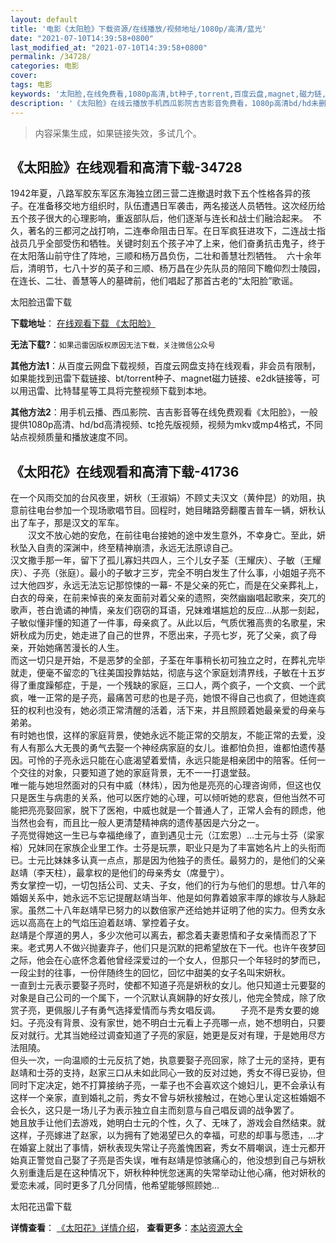 ```yaml
---
layout: default
title: '电影《太阳脸》下载资源/在线播放/视频地址/1080p/高清/蓝光'
date: "2021-07-10T14:39:58+0800"
last_modified_at: "2021-07-10T14:39:58+0800"
permalink: /34728/
categories: 电影
cover:
tags: 电影
keywords: '太阳脸,在线免费看,1080p高清,bt种子,torrent,百度云盘,magnet,磁力链,迅雷下载资源'
description: '《太阳脸》在线云播放手机西瓜影院吉吉影音免费看，1080p高清bd/hd未删减完整版和tc抢先枪版，mkv/mp4格式，附带bt/torrent种子、magnet/磁力链、百度云盘、网盘资源迅雷下载链接'
---
```


>内容采集生成，如果链接失效，多试几个。


## 《太阳脸》在线观看和高清下载-34728

1942年夏，八路军胶东军区东海独立团三营二连撤退时救下五个性格各异的孩子。在准备移交地方组织时，队伍遭遇日军袭击，两名接送人员牺牲。这次经历给五个孩子很大的心理影响，重返部队后，他们逐渐与连长和战士们融洽起来。&nbsp; 不久，著名的三都河之战打响，二连奉命阻击日军。在日军疯狂进攻下，二连战士指战员几乎全部受伤和牺牲。关键时刻五个孩子冲了上来，他们奋勇抗击鬼子，终于在太阳落山前守住了阵地，三顺和杨万昌负伤，二壮和善慧壮烈牺牲。&nbsp; 六十余年后，清明节，七八十岁的英子和三顺、杨万昌在少先队员的陪同下瞻仰烈士陵园，在连长、二壮、善慧等人的墓碑前，他们唱起了那首古老的“太阳脸&rdquo;歌谣。&nbsp;


太阳脸迅雷下载

**下载地址**： [在线观看下载 《太阳脸》](https://www.993dy.com//vod-detail-id-14205.html) 


**无法下载?**：`如果迅雷因版权原因无法下载，关注微信公众号 `

**其他方法1**：从百度云网盘下载视频，百度云网盘支持在线观看，非会员有限制，如果能找到迅雷下载链接、bt/torrent种子、magnet磁力链接、e2dk链接等，可以用迅雷、比特彗星等工具将完整视频下载到本地。

**其他方法2**：用手机云播、西瓜影院、吉吉影音等在线免费观看《太阳脸》，一般提供1080p高清、hd/bd高清视频、tc抢先版视频，视频为mkv或mp4格式，不同站点视频质量和播放速度不同。


## 《太阳花》在线观看和高清下载-41736

在一个风雨交加的台风夜里，妍秋（王淑娟）不顾丈夫汉文（黄仲昆）的劝阻，执意前往电台参加一个现场歌唱节目。回程时，她目睹路旁翻覆吉普车一辆，妍秋认出了车子，那是汉文的军车。<br />　　汉文不放心她的安危，在前往电台接她的途中发生意外，不幸身亡。至此，妍秋坠入自责的深渊中，终至精神崩溃，永远无法原谅自己。<br />汉文撒手那一年，留下了孤儿寡妇共四人，三个儿女子荃（王耀庆）、子敏（王耀庆）、子亮（张庭）。最小的子敏才三岁，完全不明白发生了什么事，小姐姐子亮不过大他四岁，永远无法忘记那惊悚的一幕- 不是父亲的死亡，而是在父亲葬礼上，白衣的母亲，在前来悼丧的亲友面前对着父亲的遗照，突然幽幽唱起歌来，突兀的歌声，苍白诡谲的神情，亲友们窃窃的耳语，兄妹难堪尴尬的反应…从那一刻起，子敏似懂非懂的知道了一件事，母亲疯了。从此以后，气质优雅高贵的名歌星，宋妍秋成为历史，她走进了自己的世界，不愿出来，子亮七岁，死了父亲，疯了母亲，开始她痛苦漫长的人生。<br />而这一切只是开始，不是恶梦的全部，子荃在年事稍长初可独立之时，在葬礼完毕就走，便毫不留恋的飞往美国投靠姑姑，彻底与这个家庭划清界线，子敏在十五岁得了重度躁郁症，于是，一个残缺的家庭，三口人，两个疯子，一个文疯、一个武疯，唯一正常的是子亮，最痛苦可悲的也是子亮，她恨不得自己也疯了，但她连疯狂的权利也没有，她必须正常清醒的活着，活下来，并且照顾着她最亲爱的母亲与弟弟。<br />有时她也恨，这样的家庭背景，使她永远不能正常的交朋友，不能正常的去爱，没有人有那么大无畏的勇气去娶一个神经病家庭的女儿。谁都怕负担，谁都怕遗传基因。可怜的子亮永远只能在心底渴望着爱情，永远只能是相亲团中的陪客。任何一个交往的对象，只要知道了她的家庭背景，无不一一打退堂鼓。<br />唯一能与她坦然面对的只有中威（林炜），因为他是亮亮的心理咨询师，但这也仅只是医生与病患的关系，他可以医疗她的心理，可以倾听她的悲哀，但他当然不可能把亮亮娶回家，脱下了医袍，中威也就是一个普通人了，正常人会有的顾虑，他当然也会有，而且比一般人更清楚精神病的遗传基因是六分之一。<br />子亮觉得她这一生已与幸福绝缘了，直到遇见士元（江宏恩）…士元与士芬（梁家榕）兄妹同在家族企业里工作。士芬是玩票，职业只是为了丰富她名片上的头衔而已。士元比妹妹多认真一点点，那是因为他独子的责任。最努力的，是他们的父亲赵靖（李天柱），最拿权的是他们的母亲秀女（席曼宁）。<br />秀女掌控一切，一切包括公司、丈夫、子女，他们的行为与他们的思想。廿八年的婚姻关系中，她永远不忘记提醒赵靖当年、他是如何靠着娘家丰厚的嫁妆与人脉起家。虽然二十八年赵靖早已努力的以数倍家产还给她并证明了他的实力。但秀女永远以高高在上的气焰压迫着赵靖、掌控着子女。<br />赵靖是个厚道的男人，多少次他可以离去，都念着夫妻恩情和子女亲情而忍了下来。老式男人不做兴抛妻弃子，他们只是沉默的把希望放在下一代。也许午夜梦回之际，他会在心底怀念着他曾经深爱过的一个女人，但那只一个年轻时的梦而已，一段尘封的往事，一份伴随终生的回忆，回忆中甜美的女子名叫宋妍秋。<br />一直到士元表示要娶子亮时，使都不知道子亮是妍秋的女儿。他只知道士元要娶的对象是自己公司的一个属下，一个沉默认真娴静的好女孩儿，他完全赞成，除了欣赏子亮，更佩服儿子有勇气选择爱情而与秀女唱反调。 　　子亮不是秀女要的媳妇。子亮没有背景、没有家世，她不明白士元看上子亮哪一点，她不想明白，只要反对就行。尤其当她经过调查知道了子亮的家庭，她更是反对有理，于是她用尽方法阻隢。<br />但头一次，一向温顺的士元反抗了她，执意要娶子亮回家，除了士元的坚持，更有赵靖和士芬的支持，赵家三口从未如此同心一致的反对过她，秀女不得已妥协，但同时下定决定，她不打算接纳子亮，一辈子也不会喜欢这个媳妇儿，更不会承认有这样一个亲家，直到婚礼之前，秀女不曾与妍秋接触过，在她心里认定这桩婚姻不会长久，这只是一场儿子为表示独立自主而刻意与自己唱反调的战争罢了。<br />她且放手让他们去游戏，她明白士元的个性，久了、无味了，游戏会自然结束。就这样，子亮嫁进了赵家，以为拥有了她渴望已久的幸福，可悲的却事与愿违，…才在婚宴上就出了事情，妍秋表现失常让子亮羞愧困窘，秀女不屑嘲讽，连士元都开始真正警觉自己娶了子亮是否失误，唯有赵靖是惊骇痛心的，他没想到自己与妍秋久别重逢后是在这种情况下，妍秋种种恍忽迷离的失常举动让他心痛，他对妍秋的爱恋未减，同时更多了几分同情，他希望能够照顾她…


太阳花迅雷下载

**详情查看**： [《太阳花》详情介绍](/movie/41736/)， **查看更多**：[本站资源大全](/movie/t/all/)

